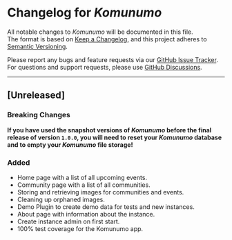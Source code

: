 # Changelog for *Komunumo*


All notable changes to *Komunumo* will be documented in this file.  
The format is based on [Keep a Changelog](https://keepachangelog.com/en/1.1.0/),
and this project adheres to [Semantic Versioning](https://semver.org/spec/v2.0.0.html).

Please report any bugs and feature requests via our
[GitHub Issue Tracker](https://github.com/McPringle/komunumo/issues).  
For questions and support requests, please use
[GitHub Discussions](https://github.com/McPringle/komunumo/discussions).

---

## [Unreleased]

### Breaking Changes

**If you have used the snapshot versions of *Komunumo* before the final release of version `1.0.0`, you will need to reset your *Komunumo* database and to empty your *Komunumo* file storage!**

### Added

- Home page with a list of all upcoming events.
- Community page with a list of all communities.
- Storing and retrieving images for communities and events.
- Cleaning up orphaned images.
- Demo Plugin to create demo data for tests and new instances.
- About page with information about the instance.
- Create instance admin on first start.
- 100% test coverage for the Komunumo app.
